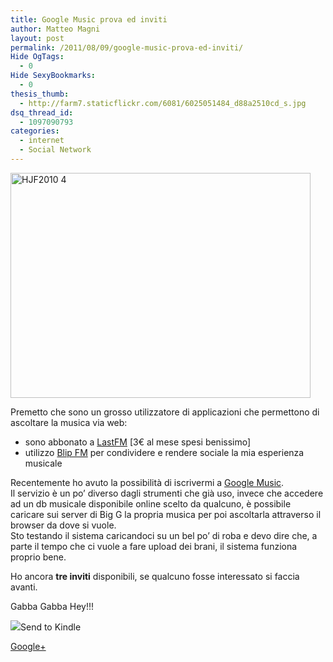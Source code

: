 ```yaml
---
title: Google Music prova ed inviti
author: Matteo Magni
layout: post
permalink: /2011/08/09/google-music-prova-ed-inviti/
Hide OgTags:
  - 0
Hide SexyBookmarks:
  - 0
thesis_thumb:
  - http://farm7.staticflickr.com/6081/6025051484_d88a2510cd_s.jpg
dsq_thread_id:
  - 1097090793
categories:
  - internet
  - Social Network
---
```

[<img src="http://farm7.static.flickr.com/6081/6025051484_d88a2510cd.jpg" width="480" height="360" alt="HJF2010 4" />][1]

Premetto che sono un grosso utilizzatore di applicazioni che permettono di ascoltare la musica via web:

*   sono abbonato a [LastFM][2] [3€ al mese spesi benissimo]
*   utilizzo [Blip FM][3] per condividere e rendere sociale la mia esperienza musicale

Recentemente ho avuto la possibilità di iscrivermi a [Google Music][4].  
Il servizio è un po&#8217; diverso dagli strumenti che già uso, invece che accedere ad un db musicale disponibile online scelto da qualcuno, è possibile caricare sui server di Big G la propria musica per poi ascoltarla attraverso il browser da dove si vuole.  
Sto testando il sistema caricandoci su un bel po&#8217; di roba e devo dire che, a parte il tempo che ci vuole a fare upload dei brani, il sistema funziona proprio bene.

Ho ancora **tre inviti** disponibili, se qualcuno fosse interessato si faccia avanti.

Gabba Gabba Hey!!!

<div class='kindleWidget kindleLight' >
  <img src="http://magni.me/wp-content/plugins/send-to-kindle/media/white-15.png" /><span>Send to Kindle</span>
</div>

<a rel="author" href="https://plus.google.com/111433366670841346629?rel=author"  >Google+</a>

 [1]: http://www.flickr.com/photos/ilbonzo/6025051484/ "HJF2010 4 di Matteo 'bonzo' Magni, su Flickr"
 [2]: http://www.lastfm.it/user/ilbonzo_org
 [3]: http://blip.fm/ilbonzo
 [4]: http://music.google.com/
